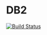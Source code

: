 # DB2

[![Build Status](https://travis-ci.org/JackDunnNZ/DB2.jl.svg?branch=master)](https://travis-ci.org/JackDunnNZ/DB2.jl)
